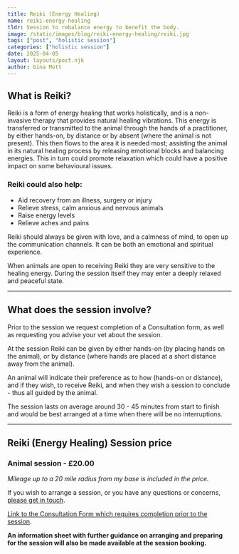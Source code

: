 ```yaml
---
title: Reiki (Energy Healing)
name: reiki-energy-healing
tldr: Session to rebalance energy to benefit the body.
image: /static/images/blog/reiki-energy-healing/reiki.jpg
tags: ["post", "holistic session"]
categories: ["holistic session"]
date: 2025-04-05
layout: layouts/post.njk
author: Gina Mott
---
```


## What is Reiki?

Reiki is a form of energy healing that works holistically, and is a non-invasive therapy that provides natural healing vibrations. This energy is transferred or transmitted to the animal through the hands of a practitioner, by either hands-on, by distance or by absent (where the animal is not present). This then flows to the area it is needed most; assisting the animal in its natural healing process by releasing emotional blocks and balancing energies. This in turn could promote relaxation which could have a positive impact on some behavioural issues.

### Reiki could also help:

-   Aid recovery from an illness, surgery or injury
-   Relieve stress, calm anxious and nervous animals
-   Raise energy levels
-   Relieve aches and pains

Reiki should always be given with love, and a calmness of mind, to open up the communication channels. It can be both an emotional and spiritual experience.

When animals are open to receiving Reiki they are very sensitive to the healing energy. During the session itself they may enter a deeply relaxed and peaceful state.

---

## What does the session involve?

Prior to the session we request completion of a Consultation form, as well as requesting you advise your vet about the session.

At the session Reiki can be given by either hands-on (by placing hands on the animal), or by distance (where hands are placed at a short distance away from the animal).

An animal will indicate their preference as to how (hands-on or distance), and if they wish, to receive Reiki, and when they wish a session to conclude - thus all guided by the animal.

The session lasts on average around 30 - 45 minutes from start to finish and would be best arranged at a time when there will be no interruptions.

---

## Reiki (Energy Healing) Session price

### Animal session - £20.00

_Mileage up to a 20 mile radius from my base is included in the price._

If you wish to arrange a session, or you have any questions or concerns, [please get in touch](#).

[Link to the Consultation Form which requires completion prior to the session](#).

**An information sheet with further guidance on arranging and preparing for the session will also be made available at the session booking.**
